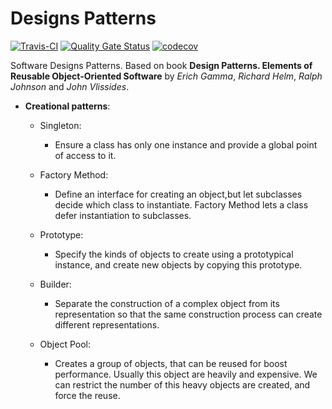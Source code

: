 # Designs Patterns 

[![Travis-CI](https://api.travis-ci.org/albertoiNET/designpatterns.svg?branch=master)](https://travis-ci.org/albertoiNET/designpatterns) 
[![Quality Gate Status](https://sonarcloud.io/api/project_badges/measure?project=albertoiNET_designpatterns&metric=alert_status)](https://sonarcloud.io/dashboard?id=albertoiNET_designpatterns)
[![codecov](https://codecov.io/gh/albertoiNET/designpatterns/branch/master/graph/badge.svg)](https://codecov.io/gh/albertoiNET/designpatterns)

  
Software Designs Patterns. Based on book **Design Patterns. Elements of Reusable Object-Oriented Software** by 
*Erich Gamma*, *Richard Helm*, *Ralph Johnson* and *John Vlissides*.  
  
- **Creational patterns**:
  - Singleton:  
    - Ensure a class has only one instance and provide a global point of access to it.
    
  - Factory Method:
    - Define an interface for creating an object,but let subclasses decide which class to instantiate. Factory Method 
    lets a class defer instantiation to subclasses.
    
  - Prototype:
    - Specify the kinds of objects to create using a prototypical instance, and create new objects by copying this 
    prototype.
    
  - Builder:
    - Separate the construction of a complex object from its representation so that the same construction process can 
    create different representations.
    
  - Object Pool:
    - Creates a group of objects, that can be reused for boost performance. Usually this object are heavily and 
    expensive. We can restrict the number of this heavy objects are created, and force the reuse.



    